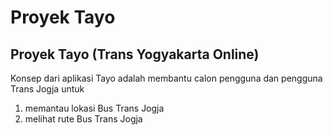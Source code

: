 # Proyek Tayo 

## Proyek Tayo (Trans Yogyakarta Online)
Konsep dari aplikasi Tayo adalah membantu calon pengguna dan pengguna Trans Jogja untuk 

1. memantau lokasi Bus Trans Jogja
2. melihat rute Bus Trans Jogja 
